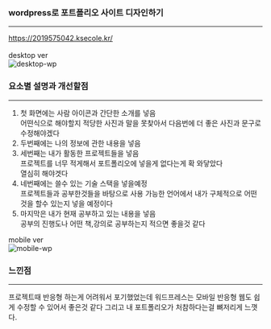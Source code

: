 ### wordpress로 포트폴리오 사이트 디자인하기
___
<https://2019575042.ksecole.kr/><br><br>
desktop ver <br>
![desktop-wp](https://github.com/Jinsu404/ecole2023/assets/137613256/1e4777c4-d61e-4ac3-9f6b-87de707b7496)
<br>
### 요소별 설명과 개선할점
___
1. 첫 화면에는 사람 아이콘과 간단한 소개를 넣음<br>
    어떤식으로 해야할지 적당한 사진과 말을 못찾아서 다음번에 더 좋은 사진과 문구로 수정해야겠다<br>
2. 두번째에는 나의 정보에 관한 내용을 넣음<br>
3. 세번째는 내가 활동한 프로젝트들을 넣음<br>
     프로젝트를 너무 적게해서 포트폴리오에 넣을게 없다는게 확 와닿았다<br>
     열심히 해야겟다<br>
4. 네번째에는 쓸수 있는 기술 스택을 넣을예정<br>
     프로젝트들과 공부한것들을 바탕으로 사용 가능한 언어에서 내가 구체적으로 어떤것을 할수 있는지 넣을 예정이다<br>
5. 마지막은 내가 현재 공부하고 있는 내용을 넣음<br>
     공부의 진행도나 어떤 책,강의로 공부하는지 적으면 좋을것 같다<br>

mobile ver<br>
![mobile-wp](https://github.com/Jinsu404/ecole2023/assets/137613256/f66d2014-6a42-4c84-bbae-b94f2bc1ef6f)<br>
### 느낀점
___
프로젝트때 반응형 하는게 어려워서 포기했었는데 워드프레스는 모바일 반응형 웹도 쉽게 수정할 수 있어서 좋은것 같다
그리고 내 포트폴리오가 처참하다는걸 뼈저리게 느꼇다. 
